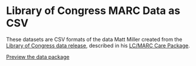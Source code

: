 # Library of Congress MARC Data as CSV

These datasets are CSV formats of the data Matt Miller created from the [Library of Congress data release](http://www.loc.gov/cds/products/marcDist.php), described in his [LC/MARC Care Package](https://github.com/saverkamp/beyond-open-data/blob/master/CarePackages/LC-MARC.md).   

[Preview the data package](http://data.okfn.org/tools/view?url=https%3A%2F%2Fgithub.com%2Fsaverkamp%2Fbeyond-open-data%2Fraw%2Fmaster%2FDataPackageExamples%2FLCBooksCSV%2Fdatapackage.json)